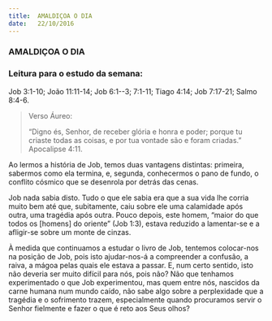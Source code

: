 ```yaml
---
title:  AMALDIÇOA O DIA
date:   22/10/2016
---
```


### AMALDIÇOA O DIA

### Leitura para o estudo da semana:

Job 3:1-10; João 11:11-14; Job 6:1--3; 7:1-11; Tiago 4:14; Job 7:17-21; Salmo 8:4-6.

> <p>Verso Áureo:</p>
> “Digno és, Senhor, de receber glória e honra e poder; porque tu criaste todas as coisas, e por tua vontade são e foram criadas.” Apocalipse 4:11.

Ao lermos a história de Job, temos duas vantagens distintas: primeira, sabermos como ela termina, e, segunda, conhecermos o pano de fundo, o conflito cósmico que se desenrola por detrás das cenas.

Job nada sabia disto. Tudo o que ele sabia era que a sua vida lhe corria muito bem até que, subitamente, caiu sobre ele uma calamidade após outra, uma tragédia após outra. Pouco depois, este homem, “maior do que todos os [homens] do oriente” (Job 1:3), estava reduzido a lamentar-se e a afligir-se sobre um monte de cinzas.

À medida que continuamos a estudar o livro de Job, tentemos colocar-nos na posição de Job, pois isto ajudar-nos-á a compreender a confusão, a raiva, a mágoa pelas quais ele estava a passar. E, num certo sentido, isto não deveria ser muito difícil para nós, pois não? Não que tenhamos experimentado o que Job experimentou, mas quem entre nós, nascidos da carne humana num mundo caído, não sabe algo sobre a perplexidade que a tragédia e o sofrimento trazem, especialmente quando procuramos servir o Senhor fielmente e fazer o que é reto aos Seus olhos?